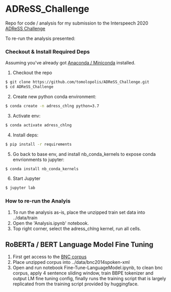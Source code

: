 # ADReSS_Challenge
Repo for code / analysis for my submission to the Interspeech 2020 [ADReSS Challenge](http://www.homepages.ed.ac.uk/sluzfil/ADReSS/)

To re-run the analysis presented:

### Checkout & Install Required Deps
Assuming you've already got [Anaconda / Miniconda](https://www.anaconda.com/products/individual) installed.
1. Checkout the repo
```zsh
$ git clone https://github.com/tomolopolis/ADReSS_Challenge.git
$ cd ADReSS_Challenge
```
2. Create new python conda environment:
```zsh
$ conda create -n adress_chlng python=3.7
```
3. Activate env:
```zsh
$ conda activate adress_chlng
```
4. Install deps:
```zsh
$ pip install -r requirements
```
5. Go back to base env, and install nb_conda_kernels to expose conda envrionments to jupyter:
```zsh
$ conda install nb_conda_kernels
```
6. Start Jupyter
```zsh
$ jupyter lab
```

### How to re-run the Analyis
1. To run the analysis as-is, place the unzipped train set data into ../data/train
2. Open the 'Analysis.ipynb' notebook. 
3. Top right corner, select the adress_chlng kernel, run all cells.

## RoBERTa / BERT Language Model Fine Tuning
1. First get access to the [BNC corpus](https://www.english-corpora.org/bnc/)
2. Place unzipped corpus into ../data/bnc2014spoken-xml 
3. Open and run notebook Fine-Tune-LanguageModel.ipynb, to clean bnc corpus, apply 4 sentence sliding window, train BBPE tokenizer and output LM fine tuning config, finally runs the training script that is largely replicated from the training script provided by huggingface.

